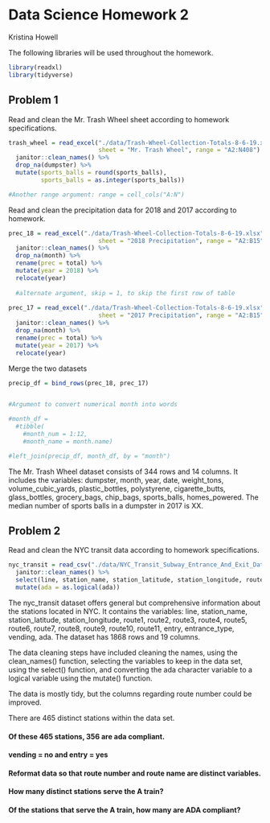 Data Science Homework 2
================
Kristina Howell

The following libraries will be used throughout the homework.

``` r
library(readxl)
library(tidyverse)
```

## Problem 1

Read and clean the Mr. Trash Wheel sheet according to homework
specifications.

``` r
trash_wheel = read_excel("./data/Trash-Wheel-Collection-Totals-8-6-19.xlsx", 
                         sheet = "Mr. Trash Wheel", range = "A2:N408") %>% 
  janitor::clean_names() %>% 
  drop_na(dumpster) %>% 
  mutate(sports_balls = round(sports_balls), 
         sports_balls = as.integer(sports_balls))

#Another range argument: range = cell_cols("A:N")
```

Read and clean the precipitation data for 2018 and 2017 according to
homework.

``` r
prec_18 = read_excel("./data/Trash-Wheel-Collection-Totals-8-6-19.xlsx", 
                         sheet = "2018 Precipitation", range = "A2:B15") %>% 
  janitor::clean_names() %>% 
  drop_na(month) %>% 
  rename(prec = total) %>% 
  mutate(year = 2018) %>% 
  relocate(year)
  
  #alternate argument, skip = 1, to skip the first row of table
  
prec_17 = read_excel("./data/Trash-Wheel-Collection-Totals-8-6-19.xlsx", 
                         sheet = "2017 Precipitation", range = "A2:B15") %>% 
  janitor::clean_names() %>% 
  drop_na(month) %>% 
  rename(prec = total) %>% 
  mutate(year = 2017) %>% 
  relocate(year)
```

Merge the two datasets

``` r
precip_df = bind_rows(prec_18, prec_17)


#Argument to convert numerical month into words

#month_df = 
  #tibble( 
    #month_num = 1:12, 
    #month_name = month.name)

#left_join(precip_df, month_df, by = "month")
```

The Mr. Trash Wheel dataset consists of 344 rows and 14 columns. It
includes the variables: dumpster, month, year, date, weight\_tons,
volume\_cubic\_yards, plastic\_bottles, polystyrene, cigarette\_butts,
glass\_bottles, grocery\_bags, chip\_bags, sports\_balls,
homes\_powered. The median number of sports balls in a dumpster in 2017
is XX.

## Problem 2

Read and clean the NYC transit data according to homework
specifications.

``` r
nyc_transit = read_csv("./data/NYC_Transit_Subway_Entrance_And_Exit_Data.csv") %>% 
  janitor::clean_names() %>% 
  select(line, station_name, station_latitude, station_longitude, route1:route11, entry, entrance_type, vending, ada) %>% 
  mutate(ada = as.logical(ada))
```

The nyc\_transit dataset offers general but comprehensive information
about the stations located in NYC. It contains the variables: line,
station\_name, station\_latitude, station\_longitude, route1, route2,
route3, route4, route5, route6, route7, route8, route9, route10,
route11, entry, entrance\_type, vending, ada. The dataset has 1868 rows
and 19 columns.

The data cleaning steps have included cleaning the names, using the
clean\_names() function, selecting the variables to keep in the data
set, using the select() function, and converting the ada character
variable to a logical variable using the mutate() function.

The data is mostly tidy, but the columns regarding route number could be
improved.

There are 465 distinct stations within the data set.

#### Of these 465 stations, 356 are ada compliant.

#### vending = no and entry = yes

#### Reformat data so that route number and route name are distinct variables.

#### How many distinct stations serve the A train?

#### Of the stations that serve the A train, how many are ADA compliant?
